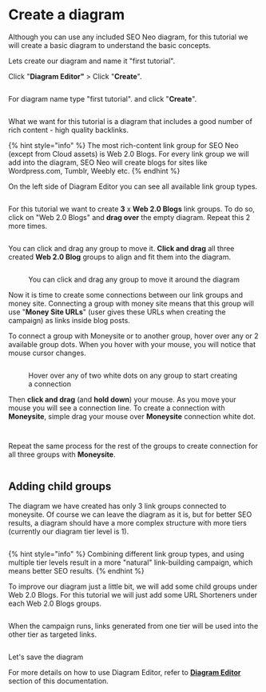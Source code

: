 # Create a diagram

Although you can use any included SEO Neo diagram, for this tutorial we will create a basic diagram to understand the basic concepts.

Lets create our diagram and name it "first tutorial".

Click "**Diagram Editor"** > Click "**Create**".

<figure><img src="../../../.gitbook/assets/create diagram.jpg" alt=""><figcaption></figcaption></figure>

For diagram name type "first tutorial". and click "**Create**".

<figure><img src="../../../.gitbook/assets/diagram editor - first tutorial.JPG" alt=""><figcaption></figcaption></figure>

What we want for this tutorial is a diagram that includes a good number of rich content - high quality backlinks.&#x20;

{% hint style="info" %}
The most rich-content link group for SEO Neo (except from Cloud assets) is Web 2.0 Blogs. For every link group we will add into the diagram, SEO Neo will create blogs for sites like Wordpress.com, Tumblr, Weebly etc.
{% endhint %}

On the left side of Diagram Editor you can see all available link group types.&#x20;

<figure><img src="../../../.gitbook/assets/diagram editor - link groups.jpg" alt=""><figcaption></figcaption></figure>

For this tutorial we want to create **3** x **Web 2.0 Blogs** link groups. To do so, click on "Web 2.0 Blogs" and **drag over** the empty diagram. Repeat this 2 more times.

<figure><img src="../../../.gitbook/assets/diagram editor - 3 web2 blogs.jpg" alt=""><figcaption></figcaption></figure>

You can click and drag any group to move it. **Click and drag** all three created **Web 2.0 Blog** groups to align and fit them into the diagram.

<figure><img src="../../../.gitbook/assets/diagram editor - tutorial - move and align.jpg" alt=""><figcaption><p>You can click and drag any group to move it around the diagram</p></figcaption></figure>

Now it is time to create some connections between our link groups and money site. Connecting a group with money site means that this group will use "**Money Site URLs**" (user gives these URLs when creating the campaign) as links inside blog posts.

To connect a group with Moneysite or to another group, hover over any or 2 available group dots. When you hover with your mouse, you will notice that mouse cursor changes.

<figure><img src="../../../.gitbook/assets/diagram editor - tutorial - connection.jpg" alt=""><figcaption><p>Hover over any of two white dots on any group to start creating a connection</p></figcaption></figure>

Then **click and drag** (and **hold down**) your mouse. As you move your mouse you will see a connection line. To create a connection with **Moneysite**, simple drag your mouse over **Moneysite** connection white dot.

<figure><img src="../../../.gitbook/assets/diagram editor - tutorial - connections.jpg" alt=""><figcaption></figcaption></figure>

<figure><img src="../../../.gitbook/assets/diagram editor - tutorial - connection 1.JPG" alt=""><figcaption></figcaption></figure>

Repeat the same process for the rest of the groups to create connection for all three groups with **Moneysite**.

<figure><img src="../../../.gitbook/assets/diagram editor - tutorial - conenction 2.jpg" alt=""><figcaption></figcaption></figure>

## Adding child groups

The diagram we have created has only 3 link groups connected to moneysite. Of course we can leave the diagram as it is, but for better SEO results, a diagram should have a more complex structure with more tiers (currently our diagram tier level is 1).

<figure><img src="../../../.gitbook/assets/diagram - tutorial - tier 1.jpg" alt=""><figcaption></figcaption></figure>

{% hint style="info" %}
Combining different link group types, and using multiple tier levels result in a more "natural" link-building campaign, which means better SEO results.
{% endhint %}

To improve our diagram just a little bit, we will add some child groups under Web 2.0 Blogs. For this tutorial we will just add some URL Shorteners under each Web 2.0 Blogs groups.

<figure><img src="../../../.gitbook/assets/diagram - tutorial - tier 2.jpg" alt=""><figcaption></figcaption></figure>

When the campaign runs, links generated from one tier will be used into the other tier as targeted links.

<figure><img src="../../../.gitbook/assets/diagram - tutorial - tier 2b.jpg" alt=""><figcaption></figcaption></figure>

Let's save the diagram&#x20;

For more details on how to use Diagram Editor, refer to [**Diagram Editor**](../../../documentation/diagram-editor/) section of this documentation.
